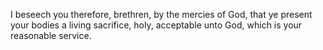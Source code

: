 I beseech you therefore, brethren, by the mercies of God, that ye present your bodies a living sacrifice, holy, acceptable unto God, which is your reasonable service.
